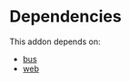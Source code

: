 # Dependencies

This addon depends on:

- [bus](../../../../../oca-ocb-core/odoo-bringout-oca-ocb-bus)
- [web](../../../../../oca-ocb-core/odoo-bringout-oca-ocb-web)
